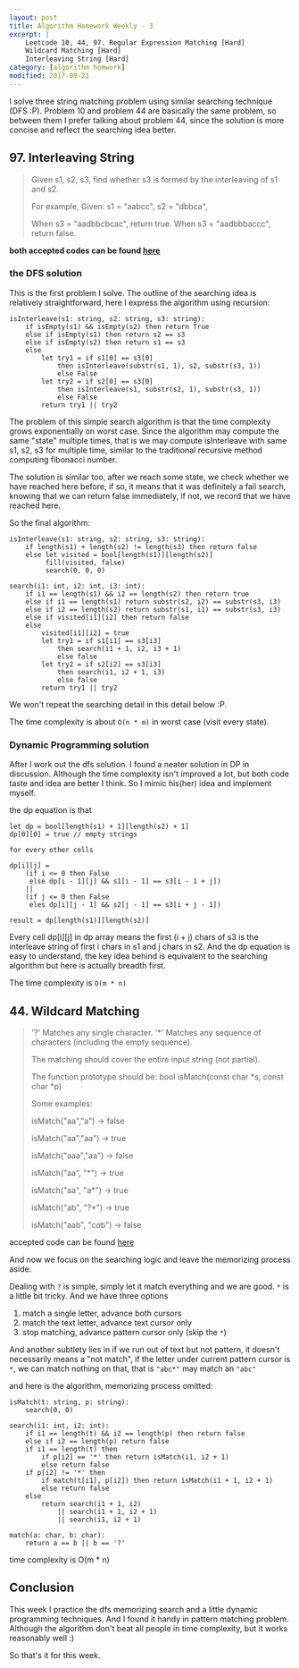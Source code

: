 ```yaml
---
layout: post
title: Algorithm Homework Weekly - 3
excerpt: |
    Leetcode 10, 44, 97. Regular Expression Matching [Hard]
    Wildcard Matching [Hard]
    Interleaving String [Hard]
category: [algorithm homwork]
modified: 2017-09-21
---
```


I solve three string matching problem using similar searching technique (DFS :P). Problem 10 and problem 44 are basically the same problem, so between them I prefer talking about problem 44, since the solution is more concise and reflect the searching idea better.

## 97. Interleaving String

> Given s1, s2, s3, find whether s3 is formed by the interleaving of s1 and s2.
>
> For example,
> Given:
> s1 = "aabcc",
> s2 = "dbbca",
>
> When s3 = "aadbbcbcac", return true.
> When s3 = "aadbbbaccc", return false.

**both accepted codes can be found [here](https://github.com/VinaLx/oj/blob/master/leetcode/97.h)**

### the DFS solution

This is the first problem I solve. The outline of the searching idea is relatively straightforward, here I express the algorithm using recursion:

~~~
isInterleave(s1: string, s2: string, s3: string):
    if isEmpty(s1) && isEmpty(s2) then return True
    else if isEmpty(s1) then return s2 == s3
    else if isEmpty(s2) then return s1 == s3
    else
        let try1 = if s1[0] == s3[0]
            then isInterleave(substr(s1, 1), s2, substr(s3, 1))
            else False
        let try2 = if s2[0] == s3[0]
            then isInterleave(s1, substr(s2, 1), substr(s3, 1))
            else False
        return try1 || try2
~~~

The problem of this simple search algorithm is that the time complexity grows exponentially on worst case. Since the algorithm may compute the same "state" multiple times, that is we may compute isInterleave with same s1, s2, s3 for multiple time, similar to the traditional recursive method computing fibonacci number.

The solution is similar too, after we reach some state, we check whether we have reached here before, if so, it means that it was definitely a fail search, knowing that we can return false immediately, if not, we record that we have reached here.

So the final algorithm:

~~~
isInterleave(s1: string, s2: string, s3: string):
    if length(s1) + length(s2) != length(s3) then return false
    else let visited = bool[length(s1)][length(s2)]
         fill(visited, false)
         search(0, 0, 0)

search(i1: int, i2: int, i3: int):
    if i1 == length(s1) && i2 == length(s2) then return true
    else if i1 == length(s1) return substr(s2, i2) == substr(s3, i3)
    else if i2 == length(s2) return substr(s1, i1) == substr(s3, i3)
    else if visited[i1][i2] then return false
    else
        visited[i1][i2] = true
        let try1 = if s1[i1] == s3[i3]
            then search(i1 + 1, i2, i3 + 1)
            else false
        let try2 = if s2[i2] == s3[i3]
            then search(i1, i2 + 1, i3)
            else false
        return try1 || try2
~~~

We won't repeat the searching detail in this detail below :P.

The time complexity is about `O(n * m)` in worst case (visit every state).

### Dynamic Programming solution

After I work out the dfs solution. I found a neater solution in DP in discussion. Although the time complexity isn't improved a lot, but both code taste and idea are better I think. So I mimic his(her) idea and implement myself.

the dp equation is that

~~~
let dp = bool[length(s1) + 1][length(s2) + 1]
dp[0][0] = true // empty strings

for every other cells

dp[i][j] =
    (if i <= 0 then False
     else dp[i - 1][j] && s1[i - 1] == s3[i - 1 + j])
    ||
    (if j <= 0 then False
     eles dp[i][j - 1] && s2[j - 1] == s3[i + j - 1])

result = dp[length(s1)][length(s2)]
~~~

Every cell dp[i][j] in dp array means the first (i + j) chars of s3 is the interleave string of first i chars in s1 and j chars in s2. And the dp equation is easy to understand, the key idea behind is equivalent to the searching algorithm but here is actually breadth first.

The time complexity is `O(m * n)`

## 44. Wildcard Matching

> '?' Matches any single character.
> '*' Matches any sequence of characters (including the empty sequence).
>
> The matching should cover the entire input string (not partial).
>
> The function prototype should be:
> bool isMatch(const char *s, const char *p)
>
> Some examples:
>
> isMatch("aa","a") → false
>
> isMatch("aa","aa") → true
>
> isMatch("aaa","aa") → false
>
> isMatch("aa", "*") → true
>
> isMatch("aa", "a*") → true
>
> isMatch("ab", "?*") → true
>
> isMatch("aab", "c*a*b") → false

accepted code can be found [here](https://github.com/VinaLx/oj/blob/master/leetcode/44.h)

And now we focus on the searching logic and leave the memorizing process aside.

Dealing with `?` is simple, simply let it match everything and we are good. `*` is a little bit tricky. And we have three options

1. match a single letter, advance both cursors
2. match the text letter, advance text cursor only
3. stop matching, advance pattern cursor only (skip the `*`)

And another subtlety lies in if we run out of text but not pattern, it doesn't necessarily means a "not match", if the letter under current pattern cursor is `*`, we can match nothing on that, that is `"abc*"` may match an `"abc"`

and here is the algorithm, memorizing process omitted:

~~~
isMatch(t: string, p: string):
    search(0, 0)

search(i1: int, i2: int):
    if i1 == length(t) && i2 == length(p) then return false
    else if i2 == length(p) return false
    if i1 == length(t) then
        if p[i2] == '*' then return isMatch(i1, i2 + 1)
        else return false
    if p[i2] != '*' then
        if match(t[i1], p[i2]) then return isMatch(i1 + 1, i2 + 1)
        else return false
    else
        return search(i1 + 1, i2)
            || search(i1 + 1, i2 + 1)
            || search(i1, i2 + 1)

match(a: char, b: char):
    return a == b || b == '?'
~~~

time complexity is O(m * n)

## Conclusion

This week I practice the dfs memorizing search and a little dynamic programming techniques. And I found it handy in pattern matching problem. Although the algorithm don't beat all people in time complexity, but it works reasonably well :)

So that's it for this week.